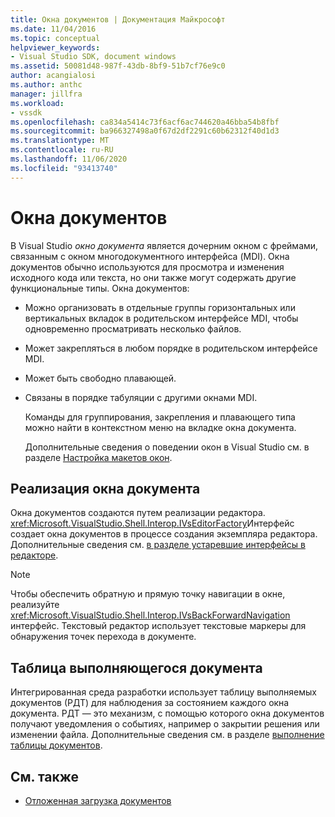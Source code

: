 ```yaml
---
title: Окна документов | Документация Майкрософт
ms.date: 11/04/2016
ms.topic: conceptual
helpviewer_keywords:
- Visual Studio SDK, document windows
ms.assetid: 50081d48-987f-43db-8bf9-51b7cf76e9c0
author: acangialosi
ms.author: anthc
manager: jillfra
ms.workload:
- vssdk
ms.openlocfilehash: ca834a5414c73f6acf6ac744620a46bba54b8fbf
ms.sourcegitcommit: ba966327498a0f67d2df2291c60b62312f40d1d3
ms.translationtype: MT
ms.contentlocale: ru-RU
ms.lasthandoff: 11/06/2020
ms.locfileid: "93413740"
---
```

# <a name="document-windows"></a>Окна документов
В Visual Studio *окно документа* является дочерним окном с фреймами, связанным с окном многодокументного интерфейса (MDI). Окна документов обычно используются для просмотра и изменения исходного кода или текста, но они также могут содержать другие функциональные типы. Окна документов:

- Можно организовать в отдельные группы горизонтальных или вертикальных вкладок в родительском интерфейсе MDI, чтобы одновременно просматривать несколько файлов.

- Может закрепляться в любом порядке в родительском интерфейсе MDI.

- Может быть свободно плавающей.

- Связаны в порядке табуляции с другими окнами MDI.

  Команды для группирования, закрепления и плавающего типа можно найти в контекстном меню на вкладке окна документа.

  Дополнительные сведения о поведении окон в Visual Studio см. в разделе [Настройка макетов окон](../../ide/customizing-window-layouts-in-visual-studio.md).

## <a name="document-window-implementation"></a>Реализация окна документа
 Окна документов создаются путем реализации редактора. <xref:Microsoft.VisualStudio.Shell.Interop.IVsEditorFactory>Интерфейс создает окна документов в процессе создания экземпляра редактора. Дополнительные сведения см. [в разделе устаревшие интерфейсы в редакторе](/previous-versions/visualstudio/visual-studio-2015/extensibility/legacy-interfaces-in-the-editor?preserve-view=true&view=vs-2015).

> [!NOTE]
> Чтобы обеспечить обратную и прямую точку навигации в окне, реализуйте <xref:Microsoft.VisualStudio.Shell.Interop.IVsBackForwardNavigation> интерфейс. Текстовый редактор использует текстовые маркеры для обнаружения точек перехода в документе.

## <a name="the-running-document-table"></a>Таблица выполняющегося документа
 Интегрированная среда разработки использует таблицу выполняемых документов (РДТ) для наблюдения за состоянием каждого окна документа. РДТ — это механизм, с помощью которого окна документов получают уведомления о событиях, например о закрытии решения или изменении файла. Дополнительные сведения см. в разделе [выполнение таблицы документов](../../extensibility/internals/running-document-table.md).

## <a name="see-also"></a>См. также
- [Отложенная загрузка документов](../../extensibility/internals/delayed-document-loading.md)